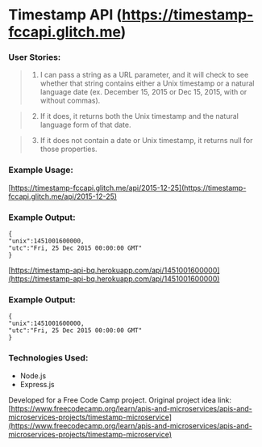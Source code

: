 # Timestamp API (https://timestamp-fccapi.glitch.me)

### User Stories:

> 1. I can pass a string as a URL parameter, and it will check to see whether that string contains either a Unix timestamp or a natural language date (ex. December 15, 2015 or Dec 15, 2015, with or without commas).

> 2. If it does, it returns both the Unix timestamp and the natural language form of that date.

> 3. If it does not contain a date or Unix timestamp, it returns null for those properties.

### Example Usage:

[https://timestamp-fccapi.glitch.me/api/2015-12-25](https://timestamp-fccapi.glitch.me/api/2015-12-25)

### Example Output:

```
{
"unix":1451001600000,
"utc":"Fri, 25 Dec 2015 00:00:00 GMT"
}
```

[https://timestamp-api-bq.herokuapp.com/api/1451001600000](https://timestamp-api-bq.herokuapp.com/api/1451001600000)

### Example Output:

```
{
"unix":1451001600000,
"utc":"Fri, 25 Dec 2015 00:00:00 GMT"
}
```

### Technologies Used:

* Node.js
* Express.js

Developed for a Free Code Camp project. Original project idea link: [https://www.freecodecamp.org/learn/apis-and-microservices/apis-and-microservices-projects/timestamp-microservice](https://www.freecodecamp.org/learn/apis-and-microservices/apis-and-microservices-projects/timestamp-microservice)
